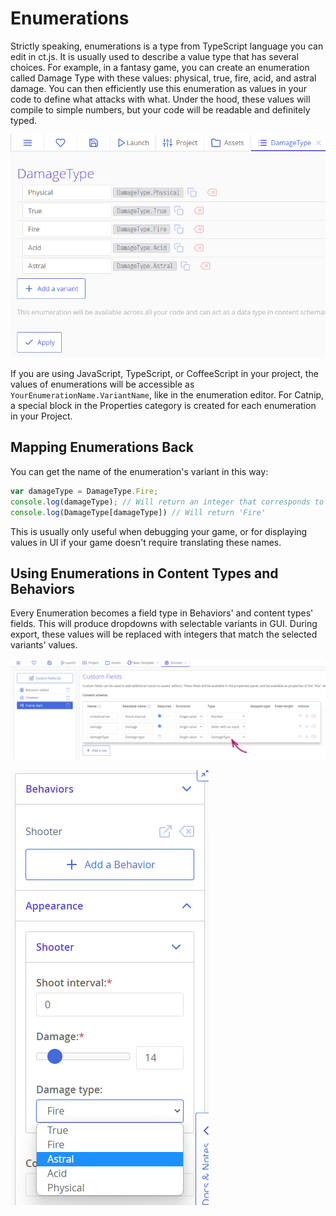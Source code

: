 # Enumerations

Strictly speaking, enumerations is a type from TypeScript language you can edit in ct.js. It is usually used to describe a value type that has several choices. For example, in a fantasy game, you can create an enumeration called Damage Type with these values: physical, true, fire, acid, and astral damage. You can then efficiently use this enumeration as values in your code to define what attacks with what. Under the hood, these values will compile to simple numbers, but your code will be readable and definitely typed.

![](./images/enumerations_example.png)

If you are using JavaScript, TypeScript, or CoffeeScript in your project, the values of enumerations will be accessible as `YourEnumerationName.VariantName`, like in the enumeration editor. For Catnip, a special block in the Properties category is created for each enumeration in your Project.

## Mapping Enumerations Back

You can get the name of the enumeration's variant in this way:

```js
var damageType = DamageType.Fire;
console.log(damageType); // Will return an integer that corresponds to this damage type
console.log(DamageType[damageType]) // Will return 'Fire'
```

This is usually only useful when debugging your game, or for displaying values in UI if your game doesn't require translating these names.

## Using Enumerations in Content Types and Behaviors

Every Enumeration becomes a field type in Behaviors' and content types' fields. This will produce dropdowns with selectable variants in GUI. During export, these values will be replaced with integers that match the selected variants' values.

![](./images/enumerations_useInContentSchemas.png)

![](./images/enumerations_fieldTypes.png)